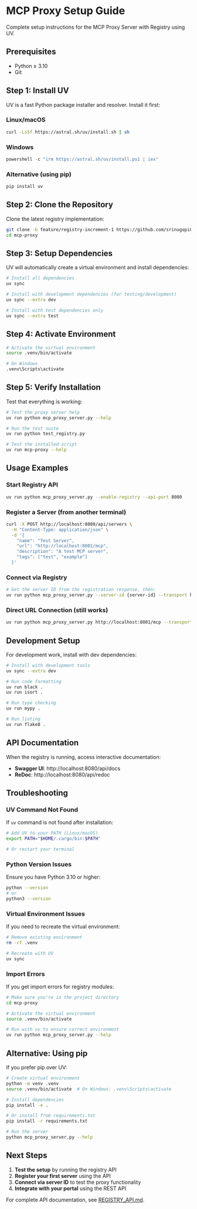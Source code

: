 # MCP Proxy Setup Guide

Complete setup instructions for the MCP Proxy Server with Registry using UV.

## Prerequisites

- Python ≥ 3.10
- Git

## Step 1: Install UV

UV is a fast Python package installer and resolver. Install it first:

### Linux/macOS
```bash
curl -LsSf https://astral.sh/uv/install.sh | sh
```

### Windows
```powershell
powershell -c "irm https://astral.sh/uv/install.ps1 | iex"
```

### Alternative (using pip)
```bash
pip install uv
```

## Step 2: Clone the Repository

Clone the latest registry implementation:

```bash
git clone -b feature/registry-increment-1 https://github.com/srinugopi09/mcp-proxy.git
cd mcp-proxy
```

## Step 3: Setup Dependencies

UV will automatically create a virtual environment and install dependencies:

```bash
# Install all dependencies
uv sync

# Install with development dependencies (for testing/development)
uv sync --extra dev

# Install with test dependencies only
uv sync --extra test
```

## Step 4: Activate Environment

```bash
# Activate the virtual environment
source .venv/bin/activate

# On Windows
.venv\Scripts\activate
```

## Step 5: Verify Installation

Test that everything is working:

```bash
# Test the proxy server help
uv run python mcp_proxy_server.py --help

# Run the test suite
uv run python test_registry.py

# Test the installed script
uv run mcp-proxy --help
```

## Usage Examples

### Start Registry API
```bash
uv run python mcp_proxy_server.py --enable-registry --api-port 8080
```

### Register a Server (from another terminal)
```bash
curl -X POST http://localhost:8080/api/servers \
  -H "Content-Type: application/json" \
  -d '{
    "name": "Test Server",
    "url": "http://localhost:8001/mcp",
    "description": "A test MCP server",
    "tags": ["test", "example"]
  }'
```

### Connect via Registry
```bash
# Get the server ID from the registration response, then:
uv run python mcp_proxy_server.py --server-id {server-id} --transport http --port 8002
```

### Direct URL Connection (still works)
```bash
uv run python mcp_proxy_server.py http://localhost:8001/mcp --transport http --port 8002
```

## Development Setup

For development work, install with dev dependencies:

```bash
# Install with development tools
uv sync --extra dev

# Run code formatting
uv run black .
uv run isort .

# Run type checking
uv run mypy .

# Run linting
uv run flake8 .
```

## API Documentation

When the registry is running, access interactive documentation:

- **Swagger UI**: http://localhost:8080/api/docs
- **ReDoc**: http://localhost:8080/api/redoc

## Troubleshooting

### UV Command Not Found
If `uv` command is not found after installation:
```bash
# Add UV to your PATH (Linux/macOS)
export PATH="$HOME/.cargo/bin:$PATH"

# Or restart your terminal
```

### Python Version Issues
Ensure you have Python 3.10 or higher:
```bash
python --version
# or
python3 --version
```

### Virtual Environment Issues
If you need to recreate the virtual environment:
```bash
# Remove existing environment
rm -rf .venv

# Recreate with UV
uv sync
```

### Import Errors
If you get import errors for registry modules:
```bash
# Make sure you're in the project directory
cd mcp-proxy

# Activate the virtual environment
source .venv/bin/activate

# Run with uv to ensure correct environment
uv run python mcp_proxy_server.py --help
```

## Alternative: Using pip

If you prefer pip over UV:

```bash
# Create virtual environment
python -m venv .venv
source .venv/bin/activate  # On Windows: .venv\Scripts\activate

# Install dependencies
pip install -e .

# Or install from requirements.txt
pip install -r requirements.txt

# Run the server
python mcp_proxy_server.py --help
```

## Next Steps

1. **Test the setup** by running the registry API
2. **Register your first server** using the API
3. **Connect via server ID** to test the proxy functionality
4. **Integrate with your portal** using the REST API

For complete API documentation, see [REGISTRY_API.md](REGISTRY_API.md).